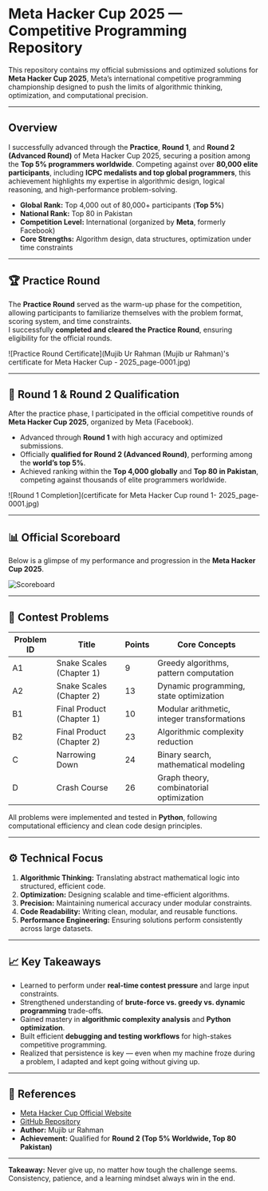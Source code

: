 # Meta Hacker Cup 2025 — Competitive Programming Repository  

This repository contains my official submissions and optimized solutions for **Meta Hacker Cup 2025**, Meta’s international competitive programming championship designed to push the limits of algorithmic thinking, optimization, and computational precision.  

---

## Overview  

I successfully advanced through the **Practice**, **Round 1**, and **Round 2 (Advanced Round)** of Meta Hacker Cup 2025, securing a position among the **Top 5% programmers worldwide**. Competing against over **80,000 elite participants**, including **ICPC medalists and top global programmers**, this achievement highlights my expertise in algorithmic design, logical reasoning, and high-performance problem-solving.  

- **Global Rank:** Top 4,000 out of 80,000+ participants (**Top 5%**)  
- **National Rank:** Top 80 in Pakistan  
- **Competition Level:** International (organized by **Meta**, formerly Facebook)  
- **Core Strengths:** Algorithm design, data structures, optimization under time constraints  

---

## 🏆 Practice Round  

The **Practice Round** served as the warm-up phase for the competition, allowing participants to familiarize themselves with the problem format, scoring system, and time constraints.  
I successfully **completed and cleared the Practice Round**, ensuring eligibility for the official rounds.  

![Practice Round Certificate](Mujib Ur Rahman (Mujib ur Rahman)'s certificate for Meta Hacker Cup - 2025_page-0001.jpg)  

---

## 🚀 Round 1 & Round 2 Qualification  

After the practice phase, I participated in the official competitive rounds of **Meta Hacker Cup 2025**, organized by Meta (Facebook).  

- Advanced through **Round 1** with high accuracy and optimized submissions.  
- Officially **qualified for Round 2 (Advanced Round)**, performing among the **world’s top 5%**.  
- Achieved ranking within the **Top 4,000 globally** and **Top 80 in Pakistan**, competing against thousands of elite programmers worldwide.  

![Round 1 Completion](certificate for Meta Hacker Cup  round 1- 2025_page-0001.jpg)  

---

## 📊 Official Scoreboard  

Below is a glimpse of my performance and progression in the **Meta Hacker Cup 2025**.  

![Scoreboard](scoreboard.png)  

---

## 🧩 Contest Problems  

| Problem ID | Title | Points | Core Concepts |
|-------------|--------|---------|----------------|
| A1 | Snake Scales (Chapter 1) | 9 | Greedy algorithms, pattern computation |
| A2 | Snake Scales (Chapter 2) | 13 | Dynamic programming, state optimization |
| B1 | Final Product (Chapter 1) | 10 | Modular arithmetic, integer transformations |
| B2 | Final Product (Chapter 2) | 23 | Algorithmic complexity reduction |
| C | Narrowing Down | 24 | Binary search, mathematical modeling |
| D | Crash Course | 26 | Graph theory, combinatorial optimization |

All problems were implemented and tested in **Python**, following computational efficiency and clean code design principles.  

---

## ⚙️ Technical Focus  

1. **Algorithmic Thinking:** Translating abstract mathematical logic into structured, efficient code.  
2. **Optimization:** Designing scalable and time-efficient algorithms.  
3. **Precision:** Maintaining numerical accuracy under modular constraints.  
4. **Code Readability:** Writing clean, modular, and reusable functions.  
5. **Performance Engineering:** Ensuring solutions perform consistently across large datasets.  

---

## 📈 Key Takeaways  

- Learned to perform under **real-time contest pressure** and large input constraints.  
- Strengthened understanding of **brute-force vs. greedy vs. dynamic programming** trade-offs.  
- Gained mastery in **algorithmic complexity analysis** and **Python optimization**.  
- Built efficient **debugging and testing workflows** for high-stakes competitive programming.  
- Realized that persistence is key — even when my machine froze during a problem, I adapted and kept going without giving up.  

---

## 🔗 References  

- [Meta Hacker Cup Official Website](https://www.metacup.com)  
- [GitHub Repository](https://github.com/MujiburRahman1/Meta_Hacker_Cup_2025)  
- **Author:** Mujib ur Rahman
- **Achievement:** Qualified for **Round 2 (Top 5% Worldwide, Top 80 Pakistan)**  

---

**Takeaway:** Never give up, no matter how tough the challenge seems. Consistency, patience, and a learning mindset always win in the end.
